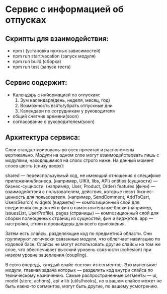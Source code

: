 # Сервис с информацией об отпусках

## Скрипты для взаимодействия:
- npm i (установка нужных зависимостей)
- npm run start:vacation (запуск модуля)
- npm run build (сборка)
- npm run test (запуск теста)

## Сервис содержит:

- Календарь с инйормацией по отпускам:
    1. Зум календаря(день, неделя, месяц, год)
    2. Возможность взять/убрать отпускные дни
    3. Календари по сотрудникам у руководителя
- общий счетчик времени(soon)
- согласование с руководителем(soon)

## Архитектура сервиса:

Слои стандартизированы во всех проектах и расположены вертикально. Модули на одном слое могут взаимодействовать лишь с модулями, находящимися на слоях строго ниже. На данный момент слоев шесть (снизу вверх):

shared — переиспользуемый код, не имеющий отношения к специфике приложения/бизнеса. (например, UIKit, libs, API)
entities (сущности) — бизнес-сущности. (например, User, Product, Order)
features (фичи) — взаимодействия с пользователем, действия, которые несут бизнес-ценность для пользователя. (например, SendComment, AddToCart, UsersSearch)
widgets (виджеты) — композиционный слой для соединения сущностей и фич в самостоятельные блоки (например, IssuesList, UserProfile).
pages (страницы) — композиционный слой для сборки полноценных страниц из сущностей, фич и виджетов.
app — настройки, стили и провайдеры для всего приложения.

Затем есть слайсы, разделяющие код по предметной области. Они группируют логически связанные модули, что облегчает навигацию по кодовой базе. Слайсы не могут использовать другие слайсы на том же слое, что обеспечивает высокий уровень связности (cohesion) при низком уровне зацепления (coupling).

В свою очередь, каждый слайс состоит из сегментов. Это маленькие модули, главная задача которых — разделить код внутри слайса по техническому назначению. Самые распространенные сегменты — ui, model (store, actions), api и lib (utils/hooks), но в вашем слайсе может не быть каких-то сегментов, могут быть другие, по вашему усмотрению.